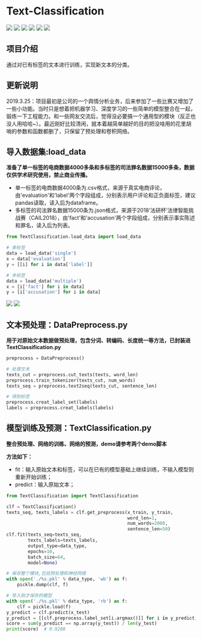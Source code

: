 ﻿# Text-Classification
[![](https://img.shields.io/badge/Python-3.6-blue.svg)](https://www.python.org/)
[![](https://img.shields.io/badge/pandas-0.21.0-brightgreen.svg)](https://pypi.python.org/pypi/pandas/0.21.0)
[![](https://img.shields.io/badge/numpy-1.13.1-brightgreen.svg)](https://pypi.python.org/pypi/numpy/1.13.1)
[![](https://img.shields.io/badge/jieba-0.39-brightgreen.svg)](https://pypi.python.org/pypi/jieba/0.39)
[![](https://img.shields.io/badge/Keras-2.2.4-brightgreen.svg)](https://pypi.python.org/pypi/Keras/2.1.5)
[![](https://img.shields.io/badge/scikit--learn-0.19.1-brightgreen.svg)](https://pypi.python.org/pypi/scikit-learn/0.19.1)


## 项目介绍
通过对已有标签的文本进行训练，实现新文本的分类。<br>

## 更新说明
2019.3.25：项目最初是公司的一个舆情分析业务，后来参加了一些比赛又增加了一些小功能。当时只是想着把机器学习、深度学习的一些简单的模型整合在一起，锻炼一下工程能力。和一些网友交流后，觉得没必要搞一个通用型的模块（反正也没人用哈哈~）。最近刚好比较清闲，就本着越简单越好的目的把没啥用的花里胡哨的参数和函数都删了，只保留了预处理和卷积网络。

## 导入数据集:load_data
**准备了单一标签的电商数据4000多条和多标签的司法罪名数据15000多条，数据仅供学术研究使用，禁止商业传播。**<br>
* 单一标签的电商数据4000条为.csv格式，来源于真实电商评论，由'evaluation'和'label'两个字段组成，分别表示用户评论和正负面标签，建议pandas读取，读入后为dataframe。<br>
* 多标签的司法罪名数据15000条为.json格式，来源于2018‘法研杯’法律智能挑战赛（CAIL2018），由'fact'和'accusation'两个字段组成，分别表示事实陈述和罪名，读入后为列表。<br>
``` python
from TextClassification.load_data import load_data

# 单标签
data = load_data('single')
x = data['evaluation']
y = [[i] for i in data['label']]

# 多标签
data = load_data('multiple')
x = [i['fact'] for i in data]
y = [i['accusation'] for i in data]
```
![](https://github.com/renjunxiang/Text-Classification/blob/master/picture/data_single.png)
![](https://github.com/renjunxiang/Text-Classification/blob/master/picture/data_multiple.png)

## 文本预处理：DataPreprocess.py
**用于对原始文本数据做预处理，包含分词、转编码、长度统一等方法，已封装进TextClassification.py**<br>

``` python
preprocess = DataPreprocess()

# 处理文本
texts_cut = preprocess.cut_texts(texts, word_len)
preprocess.train_tokenizer(texts_cut, num_words)
texts_seq = preprocess.text2seq(texts_cut, sentence_len)

# 得到标签
preprocess.creat_label_set(labels)
labels = preprocess.creat_labels(labels)
```

## 模型训练及预测：TextClassification.py
**整合预处理、网络的训练、网络的预测，demo请参考两个demo脚本**<br>

**方法如下：**<br>
* fit：输入原始文本和标签，可以在已有的模型基础上继续训练，不输入模型则重新开始训练；<br>
* predict：输入原始文本；<br>

``` python
from TextClassification import TextClassification

clf = TextClassification()
texts_seq, texts_labels = clf.get_preprocess(x_train, y_train, 
                                             word_len=1, 
                                             num_words=2000, 
                                             sentence_len=50)
clf.fit(texts_seq=texts_seq,
        texts_labels=texts_labels,
        output_type=data_type,
        epochs=10,
        batch_size=64,
        model=None)

# 保存整个模块,包括预处理和神经网络
with open('./%s.pkl' % data_type, 'wb') as f:
    pickle.dump(clf, f)

# 导入刚才保存的模型
with open('./%s.pkl' % data_type, 'rb') as f:
    clf = pickle.load(f)
y_predict = clf.predict(x_test)
y_predict = [[clf.preprocess.label_set[i.argmax()]] for i in y_predict]
score = sum(y_predict == np.array(y_test)) / len(y_test)
print(score)  # 0.9288
```



